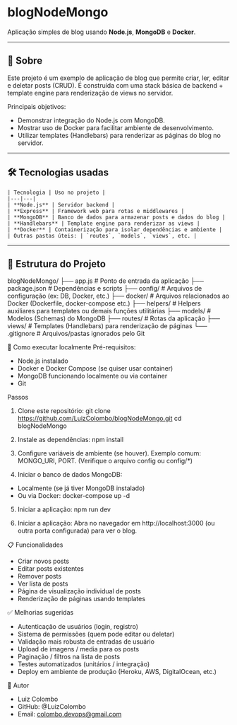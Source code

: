 # blogNodeMongo

Aplicação simples de blog usando **Node.js**, **MongoDB** e **Docker**.

---

## 🧾 Sobre

Este projeto é um exemplo de aplicação de blog que permite criar, ler, editar e deletar posts (CRUD). É construída com uma stack básica de backend + template engine para renderização de views no servidor.

Principais objetivos:

- Demonstrar integração do Node.js com MongoDB.  
- Mostrar uso de Docker para facilitar ambiente de desenvolvimento.  
- Utilizar templates (Handlebars) para renderizar as páginas do blog no servidor.

---

## 🛠 Tecnologias usadas
```text
| Tecnologia | Uso no projeto |
|---|---|
| **Node.js** | Servidor backend |
| **Express** | Framework web para rotas e middlewares |
| **MongoDB** | Banco de dados para armazenar posts e dados do blog |
| **Handlebars** | Template engine para renderizar as views |
| **Docker** | Containerização para isolar dependências e ambiente |
| Outras pastas úteis: | `routes`, `models`, `views`, etc. |
```
---
## 📂 Estrutura do Projeto

blogNodeMongo/
├── app.js                # Ponto de entrada da aplicação
├── package.json          # Dependências e scripts
├── config/               # Arquivos de configuração (ex: DB, Docker, etc.)
├── docker/               # Arquivos relacionados ao Docker (Dockerfile, docker-compose etc.)
├── helpers/              # Helpers auxiliares para templates ou demais funções utilitárias
├── models/               # Modelos (Schemas) do MongoDB
├── routes/               # Rotas da aplicação
├── views/                # Templates (Handlebars) para renderização de páginas
└── .gitignore            # Arquivos/pastas ignorados pelo Git

🚀 Como executar localmente
Pré-requisitos:

  - Node.js instalado
  - Docker e Docker Compose (se quiser usar container)
  - MongoDB funcionando localmente ou via container
  - Git

Passos
1. Clone este repositório:
  git clone https://github.com/LuizColombo/blogNodeMongo.git
  cd blogNodeMongo

2. Instale as dependências:
  npm install

3. Configure variáveis de ambiente (se houver). Exemplo comum: MONGO_URI, PORT. (Verifique o arquivo config ou config/*)

4.  Iniciar o banco de dados MongoDB:
  - Localmente (se já tiver MongoDB instalado)
  - Ou via Docker:
    docker-compose up -d

5. Iniciar a aplicação:
  npm run dev

6. Iniciar a aplicação:
   Abra no navegador em http://localhost:3000 (ou outra porta configurada) para ver o blog.

📋 Funcionalidades

  - Criar novos posts
  - Editar posts existentes
  - Remover posts
  - Ver lista de posts
  - Página de visualização individual de posts
  - Renderização de páginas usando templates

✅ Melhorias sugeridas

  - Autenticação de usuários (login, registro)
  - Sistema de permissões (quem pode editar ou deletar)
  - Validação mais robusta de entradas de usuário
  - Upload de imagens / media para os posts
  - Paginação / filtros na lista de posts
  - Testes automatizados (unitários / integração)
  - Deploy em ambiente de produção (Heroku, AWS, DigitalOcean, etc.)

👤 Autor

  - Luiz Colombo
  - GitHub: @LuizColombo
  - Email: colombo.devops@gmail.com
